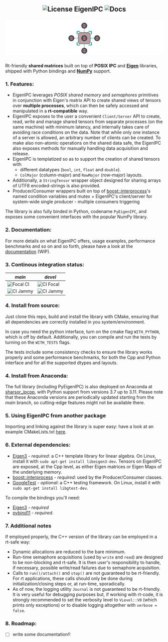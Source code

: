 <h2 align="center" style="text-decoration: none;"> <img src="https://img.shields.io/badge/License-GPLv2-purple.svg" alt="License"> EigenIPC <img src="https://img.shields.io/badge/Docs-WIP-yellow" alt="Docs">

![icon.svg](docs/sphinx/source/_static/icon.svg)

</h2>

<!-- ![GitHub-Mark-Light](docs/icon-light.svg#gh-dark-mode-only)![GitHub-Mark-Dark](docs/icon-dark.svg#gh-light-mode-only) -->
Rt-friendly **shared matrices** built on top of **POSIX IPC** and [**Eigen**](https://eigen.tuxfamily.org/index.php?title=Main_Page) libraries, shipped with Python bindings and [**NumPy**](https://numpy.org/) support.

### 1. Features:
- EigenIPC leverages *POSIX* *shared memory* and *semaphores* primitives in conjunction with Eigen's matrix API to create shared views of tensors over **multiple processes**, which can then be safely accessed and manipulated in a **rt-compatible** way.
- EigenIPC exposes to the user a convenient `Client/Server` API to create, read, write and manage shared tensors from separate processes (on the same machine) with minimum latency, and internally takes care of avoiding race conditions on the data. Note that while only one instance of a server is allowed, an arbitrary number of clients can be created. To make also non-atomic operations on the shared data safe, the EigenIPC also exposes methods for manually handling data acquisition and release.
- EigenIPC is templatized so as to support the creation of shared tensors with
  - different datatypes (`bool`, `int`, `float` and `double`).
  - `ColMajor` (column-major) and `RowMajor` (row-major) layouts.
- Additionally, a `StringTensor` wrapper object designed for sharing arrays of UTF8 encoded-strings is also provided.
- Producer/Consumer wrappers built on top of [boost::interprocess](https://www.boost.org/doc/libs/1_46_0/doc/html/interprocess/synchronization_mechanisms.html)'s named condition variables and mutex + EigenIPC's client/server for system-wide single producer - multiple consumers triggering

The library is also fully binded in Python, codename `PyEigenIPC`, and exposes some convenient interfaces with the popular NumPy library.

### 2. Documentation: 

For more details on what EigenIPC offers, usage examples, performance benchmarks and so on and so forth, please have a look at the [documentation](https://andrepatri.github.io/EigenIPC/v0.1.0/index.html) (WIP).

### 3. Continous integration status: 

| *main* | *devel* |
|----------|----------|
| <img src="https://github.com/AndrePatri/EigenIPC/actions/workflows/focal_CI_build_main.yml/badge.svg" alt="Focal CI">  | <img src="https://github.com/AndrePatri/EigenIPC/actions/workflows/focal_CI_build_devel.yml/badge.svg" alt="CI Focal">  | 
| <img src="https://github.com/AndrePatri/EigenIPC/actions/workflows/jammy_CI_build_main.yml/badge.svg" alt="CI Jammy">  | <img src="https://github.com/AndrePatri/EigenIPC/actions/workflows/jammy_CI_build_devel.yml/badge.svg" alt="CI Jammy">  |


### 4. Install from source: 

Just clone this repo, build and install the library with CMake, ensuring that all dependencies are correctly installed in you system/environment. 

In case you need the python interface, turn on the cmake flag `WITH_PYTHON`, which is off by default. Additionally, you can compile and run the tests by turning on the `WITH_TESTS` flags. 

The tests include some consistency checks to ensure the library works properly and some performance benchmarks, for both the Cpp and Python interface and for all the supported dtypes and layouts. 

### 4. Install from Anaconda: 

The full library (including PyEigenIPC) is also deployed on Anaconda at [sharsor_ipcpp](https://anaconda.org/AndrePatri/sharsor_ipcpp/files), with Python support from versions 3.7 up to 3.11. 
Please note that these Anaconda versions are periodically updated starting from the *main* branch, so cutting-edge features might not be available there.

### 5. Using EigenIPC from another package 

Importing and linking against the library is super easy: have a look at an example CMakeLists.txt [here](docs/sphinx/source/_static/CMakeLists_example.txt).

### 6. External dependencies: 
- [Eigen3](https://eigen.tuxfamily.org/index.php?title=Main_Page) - *required*: a C++ template library for linear algebra. On Linux, install it with ```sudo apt-get install libeigen3-dev```. Tensors on EigenIPC are exposed, at the Cpp level, as either Eigen matrices or Eigen Maps of the underlying memory.
- [boost::interprocess](https://www.boost.org/doc/libs/1_46_0/doc/html/interprocess/synchronization_mechanisms.html) - *required*: used by the Producer/Consumer classes.
- [GoogleTest](https://github.com/google/googletest) - *optional*: a C++ testing framework. On Linux, install it with ```sudo apt-get install libgtest-dev```.
<!-- - **Real-time library** (rt) - *required*: ```sudo apt-get install librt-dev```
- **pthread** - *required*: the POSIX Threads library. On Linux, install it with ```sudo apt-get install libpthread-stubs0-dev``` -->

To compile the bindings you'll need: 
- [Eigen3](https://eigen.tuxfamily.org/index.php?title=Main_Page) - *required*
- [pybind11](https://github.com/pybind/pybind11) - *required*. 

<!-- Run-time dependencies for the bindings:
- **linux-vdso**
- **librt**
- **libstdc++**
- **libgcc**
- **libc**
- **libpthread**
- **libm** -->

### 7. Additional notes
If employed properly, the C++ version of the library can be employed in a rt-safe way:
- Dynamic allocations are reduced to the bare minimum.
- Run-time semaphore acquisitions (used by `write` and `read`) are designed to be non-blocking and rt-safe. It is then user's responsibility to handle, if necessary, possible write/read failures due to semaphore acquisition.
- Calls to `run()/attach()` and `stop()` are not guaranteed to be rt-friendly. For rt applications, these calls should only be done during initialization/closing steps or, at run-time, sporadically.
- As of now, the logging utility `Journal` is not guaranteed to be rt-friendly. It is very useful for debugging purposes but, if working with rt-code, it is strongly recommended to set the verbosity level to `VLevel::V0` (which prints only exceptions) or to disable logging altogether with `verbose = false`.

### 8. Roadmap:
- [ ] write some documentation!!
